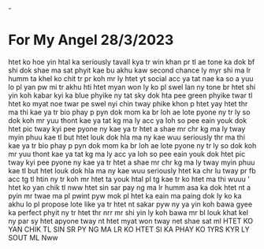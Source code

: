 -<!DOCTYPE html>
<html>
<title>Only One For Htet<3</title>
</head>
<body background="myh.jpg">
<h1>For My Angel 28/3/2023 </h1>
<p>
htet ko hoe yin htal ka seriously tavall kya tr win khan pr tl ae tone ka dok bf shi dok shae ma sat phyit kae bu akhu kaw second chance ly myr shi ma lr humm ta khel ko chit tr pr koh mr ly htet yt social acc ya tat nae ka so a yuu lo pl yan pw mi tr akhu hti htet myan won ly ko pl swel lan ny tone br htet shi yin koh kabar kyi ka blue phyike ny tat sky dok hta pee green phyike twar tl htet ko myat noe twar pe swel nyi chin tway phike khon p htet yay 
htet thr ma thi kae ya tr bio phay p pyn dok mom ka br loh ae lote pyone ny tr ly so dok koh mr yuu thont kae ya tat kg ma ly acc ya loh so pee eain youk dok htet pic tway kyi pee pyone ny kae ya tr htet a shae mr chr kg ma ly tway myin phuu kae tl but htet louk dok hla ma ny kae wuu seriously 
 thr ma thi kae ya tr bio phay p pyn dok mom ka br loh ae lote pyone ny tr ly so dok koh mr yuu thont kae ya tat kg ma ly acc ya loh so pee eain youk dok htet pic tway kyi pee pyone ny kae ya tr htet a shae mr chr kg ma ly tway myin phuu kae tl but htet louk dok hla ma ny kae wuu seriously 
htet ka chr lu tway pr fb acc tg tl htin ny tr koh mr htet ta youk htal pl tg kae tr ko htet ma thi wuuu '
htet ko yan chik  tl nww htet sin sar pay ng ma lr humm asa ka dok htet nt a pyin mr twae ma pl pwint pyw mok pl htet ka eain ma paing dok ly ko ka akhu lo pl propose lote like ya tr htet nt sakar pyw ny ya yin koh bawa gyee ka perfect phyit ny tr htet thr nrr mr shi yin ly koh bawa mr bl louk khat kel ny par sy htet apyone tway nt htet myat won tway net shae sat ml 
HTET KO YAN CHIK TL SIN SR PY NG MA LR KO HTET SI KA PHAY KO 1YRS KYR LY SOUT ML Nww
</p>

</body>
</html>
